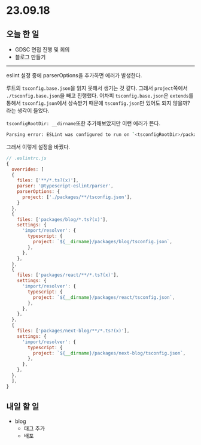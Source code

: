 # 23.09.18

## 오늘 한 일
- GDSC 면접 진행 및 회의
- 블로그 만들기

---

eslint 설정 중에 parserOptions을 추가하면 에러가 발생한다.

루트의 `tsconfig.base.json`을 읽지 못해서 생기는 것 같다. 그래서 `project`쪽에서 `./tsconfig.base.json`을 빼고 진행했다. 어차피 `tsconfig.base.json`은 `extends`를 통해서 `tsconfig.json`에서 상속받기 때문에 `tsconfig.json`만 있어도 되지 않을까? 라는 생각이 들었다.

`tsconfigRootDir: __dirname`또한 추가해보았지만 이런 에러가 뜬다.

```bash
Parsing error: ESLint was configured to run on `<tsconfigRootDir>/packages/blog/gatsby-browser.ts` using `parserOptions.project`
```

그래서 이렇게 설정을 바꿨다.

```js {8}
// .eslintrc.js
{
  overrides: [
  {
    files: ['**/*.ts?(x)'],
    parser: '@typescript-eslint/parser',
    parserOptions: {
      project: ['./packages/**/tsconfig.json'],
    }
  },
  {
    files: ['packages/blog/*.ts?(x)'],
    settings: {
      'import/resolver': {
        typescript: {
          project: `${__dirname}/packages/blog/tsconfig.json`,
        },
      },
    },
  },
  {
    files: ['packages/react/**/*.ts?(x)'],
    settings: {
      'import/resolver': {
        typescript: {
          project: `${__dirname}/packages/react/tsconfig.json`,
        },
      },
    },
  },
  {
    files: ['packages/next-blog/**/*.ts?(x)'],
    settings: {
      'import/resolver': {
        typescript: {
          project: `${__dirname}/packages/next-blog/tsconfig.json`,
        },
      },
    },
  },
  ],
}
```

## 내일 할 일
- blog
  - 태그 추가
  - 배포
